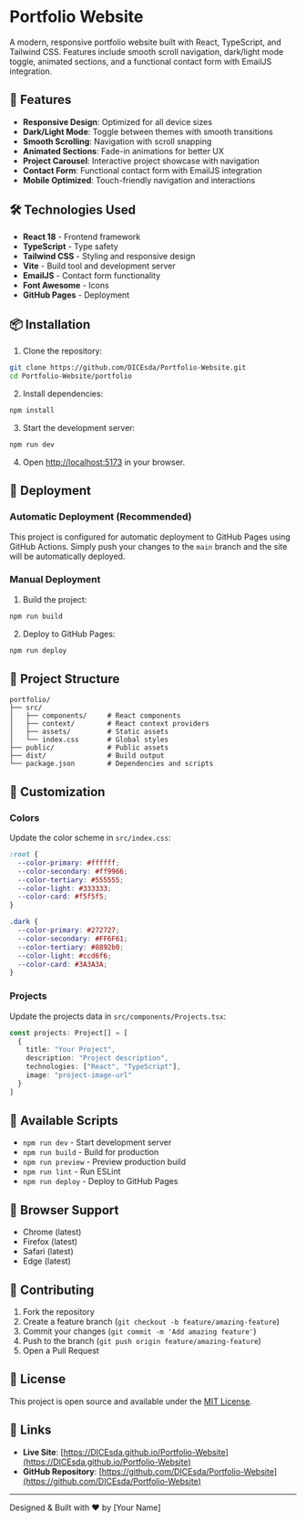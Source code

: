 # Portfolio Website

A modern, responsive portfolio website built with React, TypeScript, and Tailwind CSS. Features include smooth scroll navigation, dark/light mode toggle, animated sections, and a functional contact form with EmailJS integration.

## 🚀 Features

- **Responsive Design**: Optimized for all device sizes
- **Dark/Light Mode**: Toggle between themes with smooth transitions
- **Smooth Scrolling**: Navigation with scroll snapping
- **Animated Sections**: Fade-in animations for better UX
- **Project Carousel**: Interactive project showcase with navigation
- **Contact Form**: Functional contact form with EmailJS integration
- **Mobile Optimized**: Touch-friendly navigation and interactions

## 🛠️ Technologies Used

- **React 18** - Frontend framework
- **TypeScript** - Type safety
- **Tailwind CSS** - Styling and responsive design
- **Vite** - Build tool and development server
- **EmailJS** - Contact form functionality
- **Font Awesome** - Icons
- **GitHub Pages** - Deployment

## 📦 Installation

1. Clone the repository:
```bash
git clone https://github.com/DICEsda/Portfolio-Website.git
cd Portfolio-Website/portfolio
```

2. Install dependencies:
```bash
npm install
```

3. Start the development server:
```bash
npm run dev
```

4. Open [http://localhost:5173](http://localhost:5173) in your browser.

## 🚀 Deployment

### Automatic Deployment (Recommended)

This project is configured for automatic deployment to GitHub Pages using GitHub Actions. Simply push your changes to the `main` branch and the site will be automatically deployed.

### Manual Deployment

1. Build the project:
```bash
npm run build
```

2. Deploy to GitHub Pages:
```bash
npm run deploy
```

## 📁 Project Structure

```
portfolio/
├── src/
│   ├── components/     # React components
│   ├── context/        # React context providers
│   ├── assets/         # Static assets
│   └── index.css       # Global styles
├── public/             # Public assets
├── dist/               # Build output
└── package.json        # Dependencies and scripts
```

## 🎨 Customization

### Colors
Update the color scheme in `src/index.css`:
```css
:root {
  --color-primary: #ffffff;
  --color-secondary: #ff9966;
  --color-tertiary: #555555;
  --color-light: #333333;
  --color-card: #f5f5f5;
}

.dark {
  --color-primary: #272727;
  --color-secondary: #FF6F61;
  --color-tertiary: #8892b0;
  --color-light: #ccd6f6;
  --color-card: #3A3A3A;
}
```

### Projects
Update the projects data in `src/components/Projects.tsx`:
```typescript
const projects: Project[] = [
  {
    title: "Your Project",
    description: "Project description",
    technologies: ["React", "TypeScript"],
    image: "project-image-url"
  }
]
```

## 🔧 Available Scripts

- `npm run dev` - Start development server
- `npm run build` - Build for production
- `npm run preview` - Preview production build
- `npm run lint` - Run ESLint
- `npm run deploy` - Deploy to GitHub Pages

## 📱 Browser Support

- Chrome (latest)
- Firefox (latest)
- Safari (latest)
- Edge (latest)

## 🤝 Contributing

1. Fork the repository
2. Create a feature branch (`git checkout -b feature/amazing-feature`)
3. Commit your changes (`git commit -m 'Add amazing feature'`)
4. Push to the branch (`git push origin feature/amazing-feature`)
5. Open a Pull Request

## 📄 License

This project is open source and available under the [MIT License](LICENSE).

## 🔗 Links

- **Live Site**: [https://DICEsda.github.io/Portfolio-Website](https://DICEsda.github.io/Portfolio-Website)
- **GitHub Repository**: [https://github.com/DICEsda/Portfolio-Website](https://github.com/DICEsda/Portfolio-Website)

---

Designed & Built with ❤️ by [Your Name]
